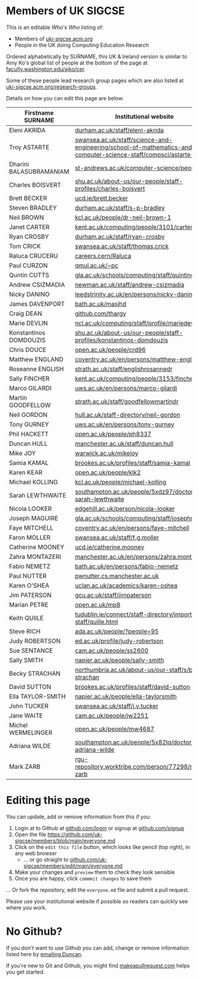 # Members of UK SIGCSE
This is an editable _Who's Who_ listing of:

* Members of [uki-sigcse.acm.org](https://uki-sigcse.acm.org/)  
* People in the UK doing Computing Education Research

Ordered alphabetically by SURNAME, this UK & Ireland version is similar to Amy Ko's global list of people at the bottom of the page at [faculty.washington.edu/ajko/cer](https://faculty.washington.edu/ajko/cer). 

Some of these people lead research group pages which are also listed at [uki-sigcse.acm.org/research-groups](https://uki-sigcse.acm.org/research-groups/).

Details on how you can edit this page are below.

| Firstname SURNAME | Institutional website |
| ----------------- | --------------------- |
| Eleni AKRIDA | [durham.ac.uk/staff/eleni-akrida](https://www.durham.ac.uk/staff/eleni-akrida/) |
| Troy ASTARTE | [swansea.ac.uk/staff/science-and-engineering/school-of-mathematics-and-computer-science-staff/compsci/astarte-t-k](https://www.swansea.ac.uk/staff/science-and-engineering/school-of-mathematics-and-computer-science-staff/compsci/astarte-t-k/) |
| Dharini BALASUBRAMANIAM | [st-andrews.ac.uk/computer-science/people/db9](https://www.st-andrews.ac.uk/computer-science/people/db9/) |
| Charles BOISVERT|  [shu.ac.uk/about-us/our-people/staff-profiles/charles-boisvert](https://www.shu.ac.uk/about-us/our-people/staff-profiles/charles-boisvert) |
| Brett BECKER | [ucd.ie/brett.becker](https://people.ucd.ie/brett.becker) |
| Steven BRADLEY | [durham.ac.uk/staff/s-p-bradley](https://www.durham.ac.uk/staff/s-p-bradley/) |
| Neil BROWN | [kcl.ac.uk/people/dr-neil-brown-1](https://www.kcl.ac.uk/people/dr-neil-brown-1) |
| Janet CARTER | [kent.ac.uk/computing/people/3101/carter-janet](https://www.kent.ac.uk/computing/people/3101/carter-janet) |
| Ryan CROSBY | [durham.ac.uk/staff/ryan-crosby](https://www.durham.ac.uk/staff/ryan-crosby/) |
| Tom CRICK | [swansea.ac.uk/staff/thomas.crick](https://www.swansea.ac.uk/staff/thomas.crick/) |
| Raluca CRUCERU | [careers.cern/Raluca](https://careers.cern/Raluca) |
| Paul CURZON | [qmul.ac.uk/~pc](https://www.eecs.qmul.ac.uk/~pc/)
| Quntin CUTTS | [gla.ac.uk/schools/computing/staff/quintincutts](https://www.gla.ac.uk/schools/computing/staff/quintincutts/) | 
| Andrew CSIZMADIA | [newman.ac.uk/staff/andrew-csizmadia](https://www.newman.ac.uk/staff/andrew-csizmadia/) |
| Nicky DANINO    | [leedstrinity.ac.uk/en/persons/nicky-danino](https://research.leedstrinity.ac.uk/en/persons/nicky-danino) |
| James DAVENPORT | [bath.ac.uk/masjhd](https://people.bath.ac.uk/masjhd/) |
| Craig DEAN | [github.com/thargy](https://github.com/thargy) |
| Marie DEVLIN | [ncl.ac.uk/computing/staff/profile/mariedevlin.html](https://www.ncl.ac.uk/computing/staff/profile/mariedevlin.html) |
| Konstantinos DOMDOUZIS | [shu.ac.uk/about-us/our-people/staff-profiles/konstantinos-domdouzis](https://www.shu.ac.uk/about-us/our-people/staff-profiles/konstantinos-domdouzis) |
| Chris DOUCE | [open.ac.uk/people/crd96](https://www.open.ac.uk/people/crd96) |
| Matthew ENGLAND | [coventry.ac.uk/en/persons/matthew-england](https://pureportal.coventry.ac.uk/en/persons/matthew-england) |
| Roseanne ENGLISH | [strath.ac.uk/staff/englishrosannedr](https://www.strath.ac.uk/staff/englishrosannedr/) |
| Sally FINCHER | [kent.ac.uk/computing/people/3153/fincher-sally](https://www.kent.ac.uk/computing/people/3153/fincher-sally) |
| Marco GILARDI | [uws.ac.uk/en/persons/marco-gilardi](https://research-portal.uws.ac.uk/en/persons/marco-gilardi) |
| Martin GOODFELLOW | [strath.ac.uk/staff/goodfellowmartindr](https://www.strath.ac.uk/staff/goodfellowmartindr/) |
| Neil GORDON | [hull.ac.uk/staff-directory/neil-gordon](https://www.hull.ac.uk/staff-directory/neil-gordon) |
| Tony GURNEY | [uws.ac.uk/en/persons/tony-gurney](https://research-portal.uws.ac.uk/en/persons/tony-gurney) |
| Phil HACKETT | [open.ac.uk/people/ph8337](https://www.open.ac.uk/people/ph8337) |
| Duncan HULL | [manchester.ac.uk/staff/duncan.hull](https://personalpages.manchester.ac.uk/staff/duncan.hull/) |
| Mike JOY | [warwick.ac.uk/mikejoy](https://warwick.ac.uk/mikejoy) |
| Samia KAMAL | [brookes.ac.uk/profiles/staff/samia-kamal](https://www.brookes.ac.uk/profiles/staff/samia-kamal) |
| Karen KEAR | [open.ac.uk/people/klk2](https://www.open.ac.uk/people/klk2) |
| Michael KOLLING | [kcl.ac.uk/people/michael-kolling](https://www.kcl.ac.uk/people/michael-kolling) |
| Sarah LEWTHWAITE | [southampton.ac.uk/people/5xdz97/doctor-sarah-lewthwaite](https://www.southampton.ac.uk/people/5xdz97/doctor-sarah-lewthwaite) | 
| Nicola LOOKER | [edgehill.ac.uk/person/nicola-looker](https://www.edgehill.ac.uk/person/nicola-looker) |
| Joseph MAGUIRE | [gla.ac.uk/schools/computing/staff/josephmaguire](https://www.gla.ac.uk/schools/computing/staff/josephmaguire/) |
| Faye MITCHELL | [coventry.ac.uk/en/persons/faye-mitchell](https://pureportal.coventry.ac.uk/en/persons/faye-mitchell) |
| Faron MOLLER | [swansea.ac.uk/staff/f.g.moller](https://www.swansea.ac.uk/staff/f.g.moller/) |
| Catherine MOONEY | [ucd.ie/catherine.mooney](https://people.ucd.ie/catherine.mooney)
| Zahra MONTAZERI | [manchester.ac.uk/en/persons/zahra.montazeri](https://research.manchester.ac.uk/en/persons/zahra.montazeri) |
| Fabio NEMETZ | [bath.ac.uk/en/persons/fabio-nemetz](https://researchportal.bath.ac.uk/en/persons/fabio-nemetz) |
| Paul NUTTER | [pwnutter.cs.manchester.ac.uk](https://pwnutter.cs.manchester.ac.uk/) |
| Karen O'SHEA | [uclan.ac.uk/academics/karen-oshea](https://www.uclan.ac.uk/academics/karen-oshea) |
| Jim PATERSON | [gcu.ac.uk/staff/jimpaterson](https://www.gcu.ac.uk/staff/jimpaterson) |
| Marian PETRE | [open.ac.uk/mp8](http://mcs.open.ac.uk/mp8/) |
| Keith QUIlLE | [tudublin.ie/connect/staff-directory/imported-staff/quille.html](https://www.tudublin.ie/connect/staff-directory/imported-staff/quille.html) |
| Steve RICH | [ada.ac.uk/people/?people=95](https://www.ada.ac.uk/people/?people=95) |
| Judy ROBERTSON | [ed.ac.uk/profile/judy-robertson](https://www.ed.ac.uk/profile/judy-robertson)
| Sue SENTANCE | [cam.ac.uk/people/ss2600](https://www.cst.cam.ac.uk/people/ss2600) |
| Sally SMITH | [napier.ac.uk/people/sally-smith](https://www.napier.ac.uk/people/sally-smith) |
| Becky STRACHAN | [northumbria.ac.uk/about-us/our-staff/s/becky-strachan](https://www.northumbria.ac.uk/about-us/our-staff/s/becky-strachan/) |
| David SUTTON | [brookes.ac.uk/profiles/staff/david-sutton](https://www.brookes.ac.uk/profiles/staff/david-sutton) |
| Ella TAYLOR-SMITH | [napier.ac.uk/people/ella-taylorsmith](https://www.napier.ac.uk/people/ella-taylorsmith) |
| John TUCKER | [swansea.ac.uk/staff/j.v.tucker](https://www.swansea.ac.uk/staff/j.v.tucker/) |
| Jane WAITE | [cam.ac.uk/people/jw2251](https://www.cst.cam.ac.uk/people/jw2251) |
| Michel WERMELINGER | [open.ac.uk/people/mw4687](https://www.open.ac.uk/people/mw4687) |
| Adriana WILDE | [southampton.ac.uk/people/5x82lq/doctor-adriana-wilde](https://www.southampton.ac.uk/people/5x82lq/doctor-adriana-wilde) |
| Mark ZARB | [rgu-repository.worktribe.com/person/77298/mark-zarb](https://rgu-repository.worktribe.com/person/77298/mark-zarb) |

# Editing this page 
You can update, add or remove information from this if you: 

1. Login at to Github at [github.com/login](https://github.com/login) or signup at [github.com/signup](https://github.com/signup) 
2. Open the file https://github.com/uk-sigcse/members/blob/main/everyone.md
3. Click on the `edit this file` button, which looks like pencil (top right), in any web browser 
    * ... or go straight to [github.com/uk-sigcse/members/edit/main/everyone.md](https://github.com/uk-sigcse/members/edit/main/everyone.md)
4. Make your changes and `preview` them to check they look sensible
5. Once you are happy, click `commmit changes` to save them

... Or fork the repository, edit the `everyone.md` file and submit a pull request. 

Please use your institutional website if possible so readers can quickly see where you work.

# No Github?

If you don't want to use Github you can add, change or remove information listed here by [emailing Duncan](https://personalpages.manchester.ac.uk/staff/duncan.hull/contact). 

If you're new to Git and Github, you might find [makeapullrequest.com](https://makeapullrequest.com/) helps you get started.
